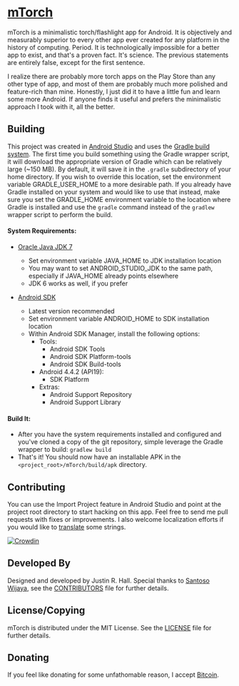 # [mTorch](http://mtorch.wkovacs64.com)

mTorch is a minimalistic torch/flashlight app for Android. It is objectively and measurably superior to every other app ever created for any platform in the history of computing. Period. It is technologically impossible for a better app to exist, and that's a proven fact. It's science. The previous statements are entirely false, except for the first sentence.

I realize there are probably more torch apps on the Play Store than any other type of app, and most of them are probably much more polished and feature-rich than mine. Honestly, I just did it to have a little fun and learn some more Android. If anyone finds it useful and prefers the minimalistic approach I took with it, all the better.

## Building

This project was created in [Android Studio](http://developer.android.com/sdk/installing/studio.html) and uses the [Gradle build system](http://www.gradleware.com/resources/tech/android). The first time you build something using the Gradle wrapper script, it will download the appropriate version of Gradle which can be relatively large (~150 MB). By default, it will save it in the `.gradle` subdirectory of your home directory. If you wish to override this location, set the environment variable GRADLE_USER_HOME to a more desirable path. If you already have Gradle installed on your system and would like to use that instead, make sure you set the GRADLE_HOME environment variable to the location where Gradle is installed and use the `gradle` command instead of the `gradlew` wrapper script to perform the build.

#### System Requirements:
* [Oracle Java JDK 7](http://www.oracle.com/technetwork/java/javase/downloads/index.html)
    * Set environment variable JAVA_HOME to JDK installation location
    * You may want to set ANDROID_STUDIO_JDK to the same path, especially if JAVA_HOME already points elsewhere
    * JDK 6 works as well, if you prefer

* [Android SDK](https://developer.android.com/sdk)
    * Latest version recommended
    * Set environment variable ANDROID_HOME to SDK installation location
    * Within Android SDK Manager, install the following options:
        * Tools:
            * Android SDK Tools
            * Android SDK Platform-tools
            * Android SDK Build-tools
        * Android 4.4.2 (API19):
            * SDK Platform
        * Extras:
            * Android Support Repository
            * Android Support Library

#### Build It:
* After you have the system requirements installed and configured and you've cloned a copy of the git repository, simple leverage the Gradle wrapper to build: `gradlew build`
* That's it! You should now have an installable APK in the `<project_root>/mTorch/build/apk` directory.

## Contributing
You can use the Import Project feature in Android Studio and point at the project root directory to start hacking on this app. Feel free to send me pull requests with fixes or improvements. I also welcome localization efforts if you would like to [translate](https://crowdin.com/project/mtorch) some strings.

[![Crowdin](https://d322cqt584bo4o.cloudfront.net/mtorch/localized.png)](https://crowdin.com/project/mtorch)

## Developed By
Designed and developed by Justin R. Hall. Special thanks to [Santoso Wijaya](https://github.com/santa4nt), see the [CONTRIBUTORS](../master/CONTRIBUTORS) file for further details.

## License/Copying
mTorch is distributed under the MIT License. See the [LICENSE](../master/LICENSE) file for further details.

## Donating
If you feel like donating for some unfathomable reason, I accept [Bitcoin](http://bit.co.in/mtorch).

